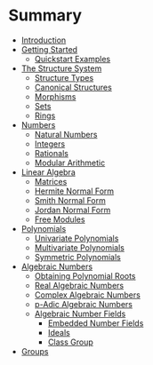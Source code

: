 # Summary

- [Introduction](./introduction.md)
- [Getting Started](./getting_started.md)
  - [Quickstart Examples](./quickstart_examples.md)
- [The Structure System](./the_structure_system.md)
  - [Structure Types](./structure_types.md)
  - [Canonical Structures](./canonical_structures.md)
  - [Morphisms]()
  - [Sets]()
  - [Rings]()
- [Numbers]()
  - [Natural Numbers](./naturals.md)
  - [Integers](./integers.md)
  - [Rationals](./rationals.md)
  - [Modular Arithmetic]()
- [Linear Algebra]()
  - [Matrices]()
  - [Hermite Normal Form]()
  - [Smith Normal Form]()
  - [Jordan Normal Form]()
  - [Free Modules](./finitely_free_modules.md)
- [Polynomials]()
  - [Univariate Polynomials]()
  - [Multivariate Polynomials](./multi_polys.md)
  - [Symmetric Polynomials]()
- [Algebraic Numbers](./algebraic_numbers.md)
  - [Obtaining Polynomial Roots](./obtaining_polynomial_roots.md)
  - [Real Algebraic Numbers]()
  - [Complex Algebraic Numbers]()
  - [p-Adic Algebraic Numbers]()
  - [Algebraic Number Fields]()
    - [Embedded Number Fields]()
    - [Ideals](./anf_ideals.md)
    - [Class Group]()
- [Groups]()

